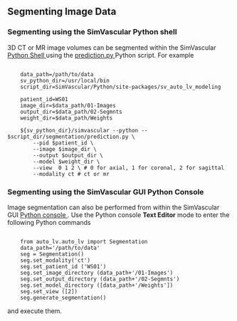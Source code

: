## Segmenting Image Data

### Segmenting using the SimVascular Python shell

3D CT or MR image volumes can be segmented within the SimVascular
<a href='python_interface.html#python_shell'> Python Shell </a> using the
<a href="https://github.com/SimVascular/SimVascular/blob/master/Python/site-packages/sv_auto_lv_modeling/segmentation/prediction.py">
prediction.py </a> Python script. For example

<pre><code class='language-shell' lang='shell'>
    data_path=/path/to/data
    sv_python_dir=/usr/local/bin
    script_dir=SimVascular/Python/site-packages/sv_auto_lv_modeling

    patient_id=WS01
    image_dir=$data_path/01-Images
    output_dir=$data_path/02-Segmnts
    weight_dir=$data_path/Weights

    ${sv_python_dir}/simvascular --python -- $script_dir/segmentation/prediction.py \
        --pid $patient_id \
        --image $image_dir \
        --output $output_dir \
        --model $weight_dir \
        --view  0 1 2 \ # 0 for axial, 1 for coronal, 2 for sagittal
        --modality ct # ct or mr
</code></pre>

### Segmenting using the SimVascular GUI Python Console

Image segmentation can also be performed from within the SimVascular GUI
<a href='python_interface.html.html#console'> Python console </a>.
Use the Python console <strong>Text Editor</strong> mode to enter the following Python commands

<pre><code class='language-python' lang='python'>
    from auto_lv.auto_lv import Segmentation
    data_path='/path/to/data'
    seg = Segmentation()
    seg.set_modality('ct')
    seg.set_patient_id ('WS01')
    seg.set_image_directory (data_path+'/01-Images')
    seg.set_output_directory (data_path+'/02-Segmnts')
    seg.set_model_directory ([data_path+'/Weights'])
    seg.set_view ([2])
    seg.generate_segmentation()
</code></pre>

and execute them.
